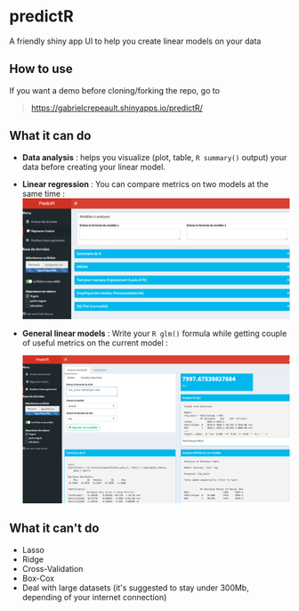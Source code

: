 # predictR
A friendly shiny app UI to help you create linear models on your data

## How to use
If you want a demo before cloning/forking the repo, go to
> https://gabrielcrepeault.shinyapps.io/predictR/





## What it can do
* **Data analysis** : helps you visualize (plot, table, `R summary()` output) your data before creating your linear model.
* **Linear regression** : You can compare metrics on two models at the same time : 
  <img src="src/linear_regression.png" width=700>

* **General linear models** : Write your `R glm()` formula while getting couple of useful metrics on the current model : 
  
  <img src="src/glm_ui.png" width=700>



## What it can't do
* Lasso
* Ridge
* Cross-Validation
* Box-Cox
* Deal with large datasets (it's suggested to stay under 300Mb, depending of your internet connection)
  
